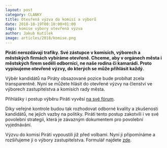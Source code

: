 ```yaml
---
layout: post
category: CLANKY
title: Otevřená výzva do komisí a výborů
date: 2018-10-19T00:10:00+01:00
tags: komise výbory otevřená výzva
author: Jakub Kutílek
image: articles/2018/komise.png
---
```


**Piráti nerozdávají trafiky. Své zástupce v komisích, výborech a městských firmách vybíráme otevřeně. Chceme, aby v orgánech města i městských firem seděli odborníci, ne naše rodina či kamarádi. Proto vypisujeme otevřené výzvy, do kterých se může přihlásit každý.**

Výběr kandidátů na Piráty obsazované pozice bude probíhat zcela transparentně. Nyní se můžete hlásit do otevřené výzvy na členství ve výborech zastupitelstva a komisích rady města.

Přihlášky i postup výběru Piráti vyvěsí [na své fórum](https://forum.pirati.cz/viewtopic.php?f=414&t=43810).

Díky veřejné kontrole budou tak rozhodovat odborné kvality a zkušenosti kandidátů, ne jejich vazby na politiky. Piráti tento postup zakotvili i ve své povolební strategii, která je závazným dokumentem pro povolební vyjednávání.

Výzvu do komisí Piráti vypoustili již před volbami. Nyní ji připomínáme a  rozšiřujeme ji o výbory zastupitelstva. Formulář najdete [zde](https://docs.google.com/forms/d/e/1FAIpQLScAKGThleF3iuQ42u7DM_u18BQ-UAXrOrH4egiA1iCKweyUtA/viewform).
